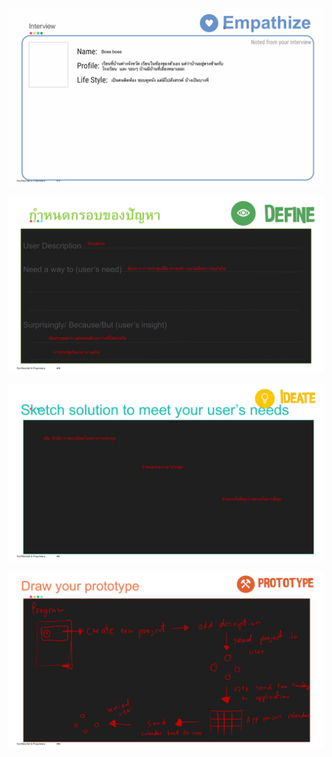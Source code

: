![](https://github.com/Worapopwib/BADS7105-CRM-Analytics/blob/main/08_Design_Thinking/1.jpg)

![](https://github.com/Worapopwib/BADS7105-CRM-Analytics/blob/main/08_Design_Thinking/2.jpg)

![](https://github.com/Worapopwib/BADS7105-CRM-Analytics/blob/main/08_Design_Thinking/3.jpg)

![](https://github.com/Worapopwib/BADS7105-CRM-Analytics/blob/main/08_Design_Thinking/4.jpg)
